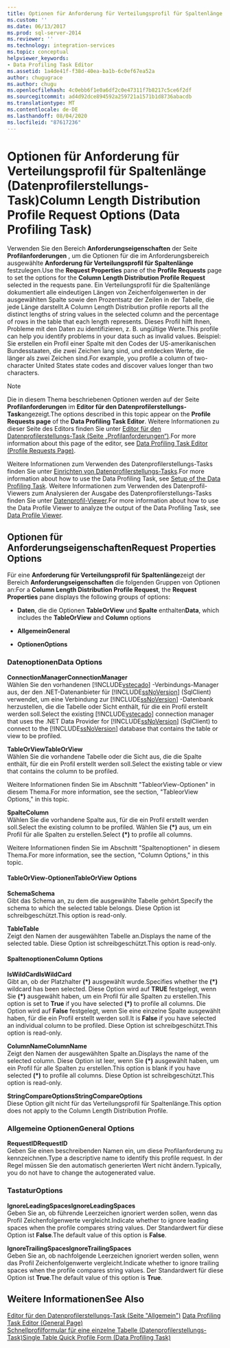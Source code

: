 ```yaml
---
title: Optionen für Anforderung für Verteilungsprofil für Spaltenlänge (Datenprofilerstellungs-Task) | Microsoft-Dokumentation
ms.custom: ''
ms.date: 06/13/2017
ms.prod: sql-server-2014
ms.reviewer: ''
ms.technology: integration-services
ms.topic: conceptual
helpviewer_keywords:
- Data Profiling Task Editor
ms.assetid: 1a4de41f-f38d-40ea-ba1b-6c0ef67ea52a
author: chugugrace
ms.author: chugu
ms.openlocfilehash: 4c0ebb6f1e0a6df2c0e47311f7b8217c5ce6f2df
ms.sourcegitcommit: ad4d92dce894592a259721a1571b1d8736abacdb
ms.translationtype: MT
ms.contentlocale: de-DE
ms.lasthandoff: 08/04/2020
ms.locfileid: "87617236"
---
```

# <a name="column-length-distribution-profile-request-options-data-profiling-task"></a><span data-ttu-id="daf16-102">Optionen für Anforderung für Verteilungsprofil für Spaltenlänge (Datenprofilerstellungs-Task)</span><span class="sxs-lookup"><span data-stu-id="daf16-102">Column Length Distribution Profile Request Options (Data Profiling Task)</span></span>
  <span data-ttu-id="daf16-103">Verwenden Sie den Bereich **Anforderungseigenschaften** der Seite **Profilanforderungen** , um die Optionen für die im Anforderungsbereich ausgewählte **Anforderung für Verteilungsprofil für Spaltenlänge** festzulegen.</span><span class="sxs-lookup"><span data-stu-id="daf16-103">Use the **Request Properties** pane of the **Profile Requests** page to set the options for the **Column Length Distribution Profile Request** selected in the requests pane.</span></span> <span data-ttu-id="daf16-104">Ein Verteilungsprofil für die Spaltenlänge dokumentiert alle eindeutigen Längen von Zeichenfolgenwerten in der ausgewählten Spalte sowie den Prozentsatz der Zeilen in der Tabelle, die jede Länge darstellt.</span><span class="sxs-lookup"><span data-stu-id="daf16-104">A Column Length Distribution profile reports all the distinct lengths of string values in the selected column and the percentage of rows in the table that each length represents.</span></span> <span data-ttu-id="daf16-105">Dieses Profil hilft Ihnen, Probleme mit den Daten zu identifizieren, z. B. ungültige Werte.</span><span class="sxs-lookup"><span data-stu-id="daf16-105">This profile can help you identify problems in your data such as invalid values.</span></span> <span data-ttu-id="daf16-106">Beispiel: Sie erstellen ein Profil einer Spalte mit den Codes der US-amerikanischen Bundesstaaten, die zwei Zeichen lang sind, und entdecken Werte, die länger als zwei Zeichen sind.</span><span class="sxs-lookup"><span data-stu-id="daf16-106">For example, you profile a column of two-character United States state codes and discover values longer than two characters.</span></span>  
  
> [!NOTE]  
>  <span data-ttu-id="daf16-107">Die in diesem Thema beschriebenen Optionen werden auf der Seite **Profilanforderungen** im **Editor für den Datenprofilerstellungs-Task**angezeigt.</span><span class="sxs-lookup"><span data-stu-id="daf16-107">The options described in this topic appear on the **Profile Requests page** of the **Data Profiling Task Editor**.</span></span> <span data-ttu-id="daf16-108">Weitere Informationen zu dieser Seite des Editors finden Sie unter [Editor für den Datenprofilerstellungs-Task &#40;Seite „Profilanforderungen“&#41;](data-profiling-task-editor-profile-requests-page.md).</span><span class="sxs-lookup"><span data-stu-id="daf16-108">For more information about this page of the editor, see [Data Profiling Task Editor &#40;Profile Requests Page&#41;](data-profiling-task-editor-profile-requests-page.md).</span></span>  
  
 <span data-ttu-id="daf16-109">Weitere Informationen zum Verwenden des Datenprofilerstellungs-Tasks finden Sie unter [Einrichten von Datenprofilerstellungs-Tasks](data-profiling-task.md).</span><span class="sxs-lookup"><span data-stu-id="daf16-109">For more information about how to use the Data Profiling Task, see [Setup of the Data Profiling Task](data-profiling-task.md).</span></span> <span data-ttu-id="daf16-110">Weitere Informationen zum Verwenden des Datenprofil-Viewers zum Analysieren der Ausgabe des Datenprofilerstellungs-Tasks finden Sie unter [Datenprofil-Viewer](data-profile-viewer.md).</span><span class="sxs-lookup"><span data-stu-id="daf16-110">For more information about how to use the Data Profile Viewer to analyze the output of the Data Profiling Task, see [Data Profile Viewer](data-profile-viewer.md).</span></span>  
  
## <a name="request-properties-options"></a><span data-ttu-id="daf16-111">Optionen für Anforderungseigenschaften</span><span class="sxs-lookup"><span data-stu-id="daf16-111">Request Properties Options</span></span>  
 <span data-ttu-id="daf16-112">Für eine **Anforderung für Verteilungsprofil für Spaltenlänge**zeigt der Bereich **Anforderungseigenschaften** die folgenden Gruppen von Optionen an:</span><span class="sxs-lookup"><span data-stu-id="daf16-112">For a **Column Length Distribution Profile Request**, the **Request Properties** pane displays the following groups of options:</span></span>  
  
-   <span data-ttu-id="daf16-113">**Daten**, die die Optionen **TableOrView** und **Spalte** enthalten</span><span class="sxs-lookup"><span data-stu-id="daf16-113">**Data**, which includes the **TableOrView** and **Column** options</span></span>  
  
-   <span data-ttu-id="daf16-114">**Allgemein**</span><span class="sxs-lookup"><span data-stu-id="daf16-114">**General**</span></span>  
  
-   <span data-ttu-id="daf16-115">**Optionen**</span><span class="sxs-lookup"><span data-stu-id="daf16-115">**Options**</span></span>  
  
### <a name="data-options"></a><span data-ttu-id="daf16-116">Datenoptionen</span><span class="sxs-lookup"><span data-stu-id="daf16-116">Data Options</span></span>  
 <span data-ttu-id="daf16-117">**ConnectionManager**</span><span class="sxs-lookup"><span data-stu-id="daf16-117">**ConnectionManager**</span></span>  
 <span data-ttu-id="daf16-118">Wählen Sie den vorhandenen [!INCLUDE[vstecado](../../includes/vstecado-md.md)] -Verbindungs-Manager aus, der den .NET-Datenanbieter für [!INCLUDE[ssNoVersion](../../includes/ssnoversion-md.md)] (SqlClient) verwendet, um eine Verbindung zur [!INCLUDE[ssNoVersion](../../includes/ssnoversion-md.md)] -Datenbank herzustellen, die die Tabelle oder Sicht enthält, für die ein Profil erstellt werden soll.</span><span class="sxs-lookup"><span data-stu-id="daf16-118">Select the existing [!INCLUDE[vstecado](../../includes/vstecado-md.md)] connection manager that uses the .NET Data Provider for [!INCLUDE[ssNoVersion](../../includes/ssnoversion-md.md)] (SqlClient) to connect to the [!INCLUDE[ssNoVersion](../../includes/ssnoversion-md.md)] database that contains the table or view to be profiled.</span></span>  
  
 <span data-ttu-id="daf16-119">**TableOrView**</span><span class="sxs-lookup"><span data-stu-id="daf16-119">**TableOrView**</span></span>  
 <span data-ttu-id="daf16-120">Wählen Sie die vorhandene Tabelle oder die Sicht aus, die die Spalte enthält, für die ein Profil erstellt werden soll.</span><span class="sxs-lookup"><span data-stu-id="daf16-120">Select the existing table or view that contains the column to be profiled.</span></span>  
  
 <span data-ttu-id="daf16-121">Weitere Informationen finden Sie im Abschnitt "TableorView-Optionen" in diesem Thema.</span><span class="sxs-lookup"><span data-stu-id="daf16-121">For more information, see the section, "TableorView Options," in this topic.</span></span>  
  
 <span data-ttu-id="daf16-122">**Spalte**</span><span class="sxs-lookup"><span data-stu-id="daf16-122">**Column**</span></span>  
 <span data-ttu-id="daf16-123">Wählen Sie die vorhandene Spalte aus, für die ein Profil erstellt werden soll.</span><span class="sxs-lookup"><span data-stu-id="daf16-123">Select the existing column to be profiled.</span></span> <span data-ttu-id="daf16-124">Wählen Sie **(\*)** aus, um ein Profil für alle Spalten zu erstellen.</span><span class="sxs-lookup"><span data-stu-id="daf16-124">Select **(\*)** to profile all columns.</span></span>  
  
 <span data-ttu-id="daf16-125">Weitere Informationen finden Sie im Abschnitt "Spaltenoptionen" in diesem Thema.</span><span class="sxs-lookup"><span data-stu-id="daf16-125">For more information, see the section, "Column Options," in this topic.</span></span>  
  
#### <a name="tableorview-options"></a><span data-ttu-id="daf16-126">TableOrView-Optionen</span><span class="sxs-lookup"><span data-stu-id="daf16-126">TableOrView Options</span></span>  
 <span data-ttu-id="daf16-127">**Schema**</span><span class="sxs-lookup"><span data-stu-id="daf16-127">**Schema**</span></span>  
 <span data-ttu-id="daf16-128">Gibt das Schema an, zu dem die ausgewählte Tabelle gehört.</span><span class="sxs-lookup"><span data-stu-id="daf16-128">Specify the schema to which the selected table belongs.</span></span> <span data-ttu-id="daf16-129">Diese Option ist schreibgeschützt.</span><span class="sxs-lookup"><span data-stu-id="daf16-129">This option is read-only.</span></span>  
  
 <span data-ttu-id="daf16-130">**Table**</span><span class="sxs-lookup"><span data-stu-id="daf16-130">**Table**</span></span>  
 <span data-ttu-id="daf16-131">Zeigt den Namen der ausgewählten Tabelle an.</span><span class="sxs-lookup"><span data-stu-id="daf16-131">Displays the name of the selected table.</span></span> <span data-ttu-id="daf16-132">Diese Option ist schreibgeschützt.</span><span class="sxs-lookup"><span data-stu-id="daf16-132">This option is read-only.</span></span>  
  
#### <a name="column-options"></a><span data-ttu-id="daf16-133">Spaltenoptionen</span><span class="sxs-lookup"><span data-stu-id="daf16-133">Column Options</span></span>  
 <span data-ttu-id="daf16-134">**IsWildCard**</span><span class="sxs-lookup"><span data-stu-id="daf16-134">**IsWildCard**</span></span>  
 <span data-ttu-id="daf16-135">Gibt an, ob der Platzhalter **(\*)** ausgewählt wurde.</span><span class="sxs-lookup"><span data-stu-id="daf16-135">Specifies whether the **(\*)** wildcard has been selected.</span></span> <span data-ttu-id="daf16-136">Diese Option wird auf **TRUE** festgelegt, wenn Sie **(\*)** ausgewählt haben, um ein Profil für alle Spalten zu erstellen.</span><span class="sxs-lookup"><span data-stu-id="daf16-136">This option is set to **True** if you have selected **(\*)** to profile all columns.</span></span> <span data-ttu-id="daf16-137">Die Option wird auf **False** festgelegt, wenn Sie eine einzelne Spalte ausgewählt haben, für die ein Profil erstellt werden soll.</span><span class="sxs-lookup"><span data-stu-id="daf16-137">It is **False** if you have selected an individual column to be profiled.</span></span> <span data-ttu-id="daf16-138">Diese Option ist schreibgeschützt.</span><span class="sxs-lookup"><span data-stu-id="daf16-138">This option is read-only.</span></span>  
  
 <span data-ttu-id="daf16-139">**ColumnName**</span><span class="sxs-lookup"><span data-stu-id="daf16-139">**ColumnName**</span></span>  
 <span data-ttu-id="daf16-140">Zeigt den Namen der ausgewählten Spalte an.</span><span class="sxs-lookup"><span data-stu-id="daf16-140">Displays the name of the selected column.</span></span> <span data-ttu-id="daf16-141">Diese Option ist leer, wenn Sie **(\*)** ausgewählt haben, um ein Profil für alle Spalten zu erstellen.</span><span class="sxs-lookup"><span data-stu-id="daf16-141">This option is blank if you have selected **(\*)** to profile all columns.</span></span> <span data-ttu-id="daf16-142">Diese Option ist schreibgeschützt.</span><span class="sxs-lookup"><span data-stu-id="daf16-142">This option is read-only.</span></span>  
  
 <span data-ttu-id="daf16-143">**StringCompareOptions**</span><span class="sxs-lookup"><span data-stu-id="daf16-143">**StringCompareOptions**</span></span>  
 <span data-ttu-id="daf16-144">Diese Option gilt nicht für das Verteilungsprofil für Spaltenlänge.</span><span class="sxs-lookup"><span data-stu-id="daf16-144">This option does not apply to the Column Length Distribution Profile.</span></span>  
  
### <a name="general-options"></a><span data-ttu-id="daf16-145">Allgemeine Optionen</span><span class="sxs-lookup"><span data-stu-id="daf16-145">General Options</span></span>  
 <span data-ttu-id="daf16-146">**RequestID**</span><span class="sxs-lookup"><span data-stu-id="daf16-146">**RequestID**</span></span>  
 <span data-ttu-id="daf16-147">Geben Sie einen beschreibenden Namen ein, um diese Profilanforderung zu kennzeichnen.</span><span class="sxs-lookup"><span data-stu-id="daf16-147">Type a descriptive name to identify this profile request.</span></span> <span data-ttu-id="daf16-148">In der Regel müssen Sie den automatisch generierten Wert nicht ändern.</span><span class="sxs-lookup"><span data-stu-id="daf16-148">Typically, you do not have to change the autogenerated value.</span></span>  
  
### <a name="options"></a><span data-ttu-id="daf16-149">Tastatur</span><span class="sxs-lookup"><span data-stu-id="daf16-149">Options</span></span>  
 <span data-ttu-id="daf16-150">**IgnoreLeadingSpaces**</span><span class="sxs-lookup"><span data-stu-id="daf16-150">**IgnoreLeadingSpaces**</span></span>  
 <span data-ttu-id="daf16-151">Geben Sie an, ob führende Leerzeichen ignoriert werden sollen, wenn das Profil Zeichenfolgenwerte vergleicht.</span><span class="sxs-lookup"><span data-stu-id="daf16-151">Indicate whether to ignore leading spaces when the profile compares string values.</span></span> <span data-ttu-id="daf16-152">Der Standardwert für diese Option ist **False**.</span><span class="sxs-lookup"><span data-stu-id="daf16-152">The default value of this option is **False**.</span></span>  
  
 <span data-ttu-id="daf16-153">**IgnoreTrailingSpaces**</span><span class="sxs-lookup"><span data-stu-id="daf16-153">**IgnoreTrailingSpaces**</span></span>  
 <span data-ttu-id="daf16-154">Geben Sie an, ob nachfolgende Leerzeichen ignoriert werden sollen, wenn das Profil Zeichenfolgenwerte vergleicht.</span><span class="sxs-lookup"><span data-stu-id="daf16-154">Indicate whether to ignore trailing spaces when the profile compares string values.</span></span> <span data-ttu-id="daf16-155">Der Standardwert für diese Option ist **True**.</span><span class="sxs-lookup"><span data-stu-id="daf16-155">The default value of this option is **True**.</span></span>  
  
## <a name="see-also"></a><span data-ttu-id="daf16-156">Weitere Informationen</span><span class="sxs-lookup"><span data-stu-id="daf16-156">See Also</span></span>  
 <span data-ttu-id="daf16-157">[Editor für den Datenprofilerstellungs-Task &#40;Seite "Allgemein"&#41;](../general-page-of-integration-services-designers-options.md) </span><span class="sxs-lookup"><span data-stu-id="daf16-157">[Data Profiling Task Editor &#40;General Page&#41;](../general-page-of-integration-services-designers-options.md) </span></span>  
 [<span data-ttu-id="daf16-158">Schnellprofilformular für eine einzelne Tabelle &#40;Datenprofilerstellungs-Task&#41;</span><span class="sxs-lookup"><span data-stu-id="daf16-158">Single Table Quick Profile Form &#40;Data Profiling Task&#41;</span></span>](single-table-quick-profile-form-data-profiling-task.md)  
  
  
